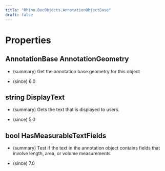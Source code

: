 ```yaml
---
title: "Rhino.DocObjects.AnnotationObjectBase"
draft: false
---
```


# Properties
## AnnotationBase AnnotationGeometry
- (summary) 
     Get the annotation base geometry for this object
     
- (since) 6.0
## string DisplayText
- (summary) 
     Gets the text that is displayed to users.
     
- (since) 5.0
## bool HasMeasurableTextFields
- (summary) 
     Test if the text in the annotation object contains fields
     that involve length, area, or volume measurements
     
- (since) 7.0

